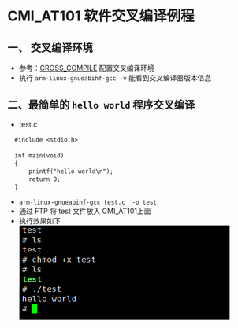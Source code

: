 # CMI_AT101 软件交叉编译例程

## 一、 交叉编译环境
* 参考：[CROSS_COMPILE](CrossCompiler.md) 配置交叉编译环境
* 执行 `arm-linux-gnueabihf-gcc -v` 能看到交叉编译器版本信息

## 二、最简单的 `hello world` 程序交叉编译
* test.c
```
  #include <stdio.h>

  int main(void)
  {
      printf("hello world\n");
      return 0;
  }
```
* `arm-linux-gnueabihf-gcc test.c  -o test`
* 通过 FTP 将 test 文件放入 CMI_AT101上面
* 执行效果如下
  ![TEST1](img/IMG_TEST1.png)
